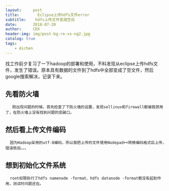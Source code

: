 ```yaml
---
layout:     post
title:        Eclipse上传hdfs文件error
subtitle:    hdfs上传文件变成空白
date:       2018-07-20
author:     CDX
header-img: img/post-bg-re-vs-ng2.jpg
catalog: true
tags:
    - Aichen
---
```

找工作前夕复习了一下hadoop的部署和使用，不料发现从eclipse上传hdfs文件，发生了错误。原本具有数据的文件到了hdfs中全部变成了空文件，然后google搜索解决，记录下来。
## 先看防火墙
       刚出现问题的时候，首先检查了下防火墙的设置，发现sellinux和firewall都被我禁用了，在防火墙上没有找到问题的突破口。
## 然后看上传文件编码
      因为Hadoop采用的utf-8编码，所以我把上传的文件使用Nodepad++转换编码格式后上传，错误依旧。。。
## 想到初始化文件系统
      root权限执行了hdfs namenode -format、hdfs datanode -format都没有起到作用，测试时问题还在。

